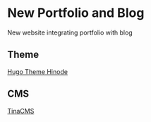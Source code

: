 # New Portfolio and Blog

New website integrating portfolio with blog

## Theme

[Hugo Theme Hinode](https://github.com/gethinode/hinode)

## CMS

[TinaCMS](https://tina.io/)
